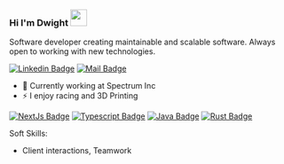 ### Hi I'm Dwight <img src="https://raw.githubusercontent.com/iampavangandhi/iampavangandhi/master/gifs/Hi.gif" width="30px">


Software developer creating maintainable and scalable software. Always open to working with new technologies.

[![Linkedin Badge](https://img.shields.io/badge/-Dwight-0e76a8?style=flat&labelColor=0e76a8&logo=linkedin&logoColor=white)](https://www.linkedin.com/in/dwight-mcleish-jr-202469192/)
[![Mail Badge](https://img.shields.io/badge/-dmcleishjr-c0392b?style=flat&labelColor=c0392b&logo=gmail&logoColor=white)](mailto:dmcleishjr@gmail.com)

- :floppy_disk: Currently working at Spectrum Inc
- ⚡ I enjoy racing and 3D Printing

[![NextJs Badge](https://img.shields.io/badge/-NEXT.JS-FDF8F6?style=for-the-badge&labelColor=black&logo=next.js&logoColor=FDF8F6)](#)
[![Typescript Badge](https://img.shields.io/badge/-Typescript-007acc?style=for-the-badge&labelColor=black&logo=typescript&logoColor=007acc)](#)
[![Java Badge](https://img.shields.io/badge/-Java-6DB33F?style=for-the-badge&labelColor=black&logo=spring-boot&logoColor=3C873A)](#)
[![Rust Badge](https://img.shields.io/badge/-Rust-b7410e?style=for-the-badge&labelColor=black&logo=rust&logoColor=b7410e)](#)


Soft Skills:
- Client interactions, Teamwork
